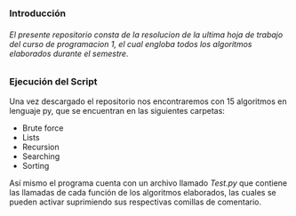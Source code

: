 ### Introducción
######  El presente repositorio consta de la resolucion de la ultima hoja de trabajo del curso de programacion 1, el cual engloba todos los algoritmos elaborados durante el semestre.

### Ejecución del Script
Una vez descargado el repositorio nos encontraremos con 15 algoritmos en lenguaje py, que se encuentran en las siguientes carpetas:

- Brute force
- Lists
- Recursion
- Searching
- Sorting

Así mismo el programa cuenta con un archivo llamado *Test.py* que contiene las llamadas de cada función de los algoritmos elaborados, las cuales se pueden activar suprimiendo sus respectivas comillas de comentario.
